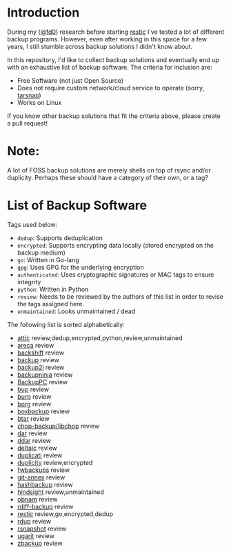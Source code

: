 Introduction
============

During my ([@fd0](https://github.com/fd0)) research before starting
[restic](https://restic.github.io) I've tested a lot of different backup
programs. However, even after working in this space for a few years, I still
stumble across backup solutions I didn't know about.

In this repository, I'd like to collect backup solutions and eventually end up
with an exhaustive list of backup software. The criteria for inclusion are:

 * Free Software (not just Open Source)
 * Does not require custom network/cloud service to operate (sorry,
   [tarsnap](http://www.tarsnap.com/))
 * Works on Linux

If you know other backup solutions that fit the criteria above, please create a
pull request!

Note:
=====

A lot of FOSS backup solutions are merely shells on top of rsync and/or duplicity.
Perhaps these should have a category of their own, or a tag?

List of Backup Software
=======================

Tags used below:
- `dedup`: Supports deduplication
- `encrypted`: Supports encrypting data locally (stored encrypted on the backup medium)
- `go`: Written in Go-lang
- `gpg`: Uses GPG for the underlying encryption
- `authenticated`: Uses cryptographic signatures or MAC tags to ensure integrity
- `python`: Written in Python
- `review`: Needs to be reviewed by the authors of this list in order to revise the tags assigned here.
- `unmaintained`: Looks unmaintained / dead

The following list is sorted alphabetically:

 * [attic](https://github.com/jborg/attic) review,dedup,encrypted,python,review,unmaintained
 * [areca](http://areca-backup.org) review
 * [backshift](http://stromberg.dnsalias.org/~strombrg/backshift/) review
 * [backup](https://github.com/backup/backup) review
 * [backup2l](http://backup2l.sourceforge.net/) review
 * [backupninja](https://labs.riseup.net/code/projects/backupninja) review
 * [BackupPC](http://backuppc.sourceforge.net/) review
 * [bup](https://github.com/bup/bup) review
 * [burp](http://burp.grke.org/) review
 * [borg](https://github.com/borgbackup) review
 * [boxbackup](https://github.com/boxbackup/boxbackup) review
 * [btar](http://viric.name/cgi-bin/btar/) review
 * [chop-backup/libchop](http://nongnu.org/libchop/) review
 * [dar](http://dar.linux.free.fr/) review
 * [ddar](https://github.com/basak/ddar) review
 * [deltaic](https://github.com/cmusatyalab/deltaic) review
 * [duplicati](https://github.com/duplicati/duplicati) review
 * [duplicity](http://duplicity.nongnu.org/) review,encrypted
 * [fwbackups](http://www.diffingo.com/oss/fwbackups/features) review
 * [git-annex](https://git-annex.branchable.com/) review
 * [hashbackup](http://www.hashbackup.com/) review
 * [hindsight](https://github.com/br0ns/hindsight) review,unmaintained
 * [obnam](http://obnam.org/) review
 * [rdiff-backup](http://www.nongnu.org/rdiff-backup/) review
 * [restic](https://restic.github.io) review,go,encrypted,dedup
 * [rdup](http://zbackup.org/) review
 * [rsnapshot](http://rsnapshot.org/) review
 * [ugarit](https://www.kitten-technologies.co.uk/project/ugarit/doc/trunk/README.wiki) review
 * [zbackup](http://zbackup.org/) review
